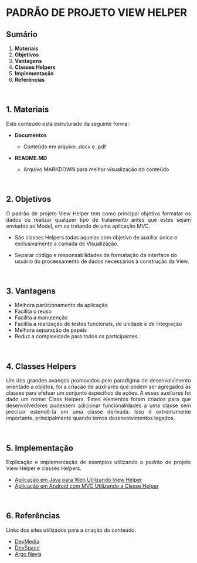 # PADRÃO DE PROJETO VIEW HELPER

## Sumário
1. **Materiais**
2. **Objetivos**
3. **Vantagens**
4. **Classes Helpers**
5. **Implementação**
6. **Referências**

<br>

## 1. **Materiais**

Este conteúdo está estruturado da seguinte forma:

- **Documentos**
    - Conteúdo em arquivo .docx e .pdf
    
- **README.MD**
    - Arquivo MARKDOWN para melhor visualização do conteúdo

<br>

## 2. **Objetivos**

<p align="justify">
O padrão de projeto View Helper tem como principal objetivo formatar os dados ou realizar qualquer tipo de tratamento antes que estes sejam enviados ao Model, em se tratando de uma aplicação MVC.
</p>

- São classes Helpers todas aquelas com objetivo de auxiliar única e exclusivamente a camada de Visualização.

- Separar código e responsabilidades de formatação da interface do usuário do processamento de dados necessários à construção da View.

<br>

## 3. **Vantagens**

- Melhora particionamento da aplicação 
- Facilita o reuso 
- Facilita a manutenção 
- Facilita a realização de testes funcionais, de unidade e de integração 
- Melhora separação de papéis 
- Reduz a complexidade para todos os participantes

<br>

## 4. **Classes Helpers**

<p align="justify">
Um dos grandes avanços promovidos pelo paradigma de desenvolvimento orientado a objetos, foi a criação de auxiliares que podem ser agregados às classes para efetuar um conjunto específico de ações. 
A esses auxiliares foi dado um nome: Class Helpers. Estes elementos foram criados para que desenvolvedores pudessem adicionar funcionalidades a uma classe sem precisar estendê-la em uma classe derivada. 
Isso é extremamente importante, principalmente quando temos desenvolvimentos legados.
</p>

<br>

## 5. **Implementação**

<p align="justify">
Explicação e implementação de exemplos utilizando o padrão de projeto View Helper e classes Helpers.
</p>

- [Aplicação em Java para Web Utilizando View Helper](https://topicosfatec.wordpress.com/2016/06/06/aula-13-camadas-e-view-helper-generica/)
- [Aplicação em Android com MVC Utilizando a Classe Helper](https://ptdocz.com/doc/289383/exerc%C3%ADcio-02--a-classe-helper)

<br>

## 6. **Referências**

Links dos sites utilizados para a criação do conteúdo.

- [DevMedia](https://www.devmedia.com.br/padrao-de-projeto-view-helper-em-java-e-seus-paradoxos/29052#:~:text=O%20padr%C3%A3o%20de%20projeto%20View%20Helper%20tem%20como%20principal%20objetivo,tratando%20se%20uma%20aplica%C3%A7%C3%A3o%20MVC) 
- [DevSpace](http://devspace.tuttoilmondo.com.br/desenvolvimento/class-helpers-aumentando-a-produtividade-do-desenvolvimento-em-delphi/)  
- [Argo Navis](http://www.argonavis.com.br/cursos/java/j550/j550_13.pdf)